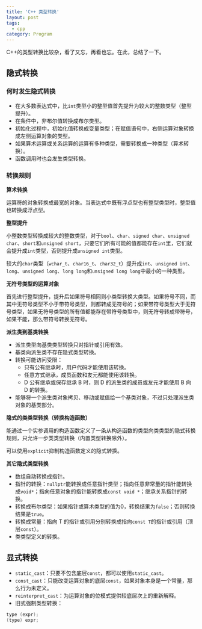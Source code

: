 ```yaml
---
title: 'C++ 类型转换'
layout: post
tags:
  - cpp
category: Program
---
```

C++的类型转换比较杂，看了又忘，再看也忘。在此，总结了一下。

<!--more-->

## 隐式转换

### 何时发生隐式转换

 * 在大多数表达式中，比`int`类型小的整型值首先提升为较大的整数类型（整型提升）。
 * 在条件中，非布尔值转换成布尔类型。
 * 初始化过程中，初始化值转换成变量类型；在赋值语句中，右侧运算对象转换成左侧运算对象的类型。
 * 如果算术运算或关系运算的运算有多种类型，需要转换成一种类型（算术转换）。
 * 函数调用时也会发生类型转换。

### 转换规则

**算术转换**

运算符的对象转换成最宽的对象。当表达式中既有浮点型也有整型类型时，整型值也转换成浮点型。

**整型提升**

 小整数类型转换成较大的整数类型，对于`bool`、`char`、`signed char`、`unsigned char`、`short`和`unsigned short`，只要它们所有可能的值都能存在`int`里，它们就会提升成`int`类型，否则提升成`unsigned int`类型。

 较大的`char`类型（`wchar_t`、`char16_t`、`char32_t`）提升成`int`、`unsigned int`、`long`、`unsigned long`、`long long`和`unsigned long long`中最小的一种类型。

**无符号类型的运算对象**

 首先进行整型提升，提升后如果符号相同则小类型转换大类型。如果符号不同，而其中无符号类型不小于带符号类型，则都转成无符号的；如果带符号类型大于无符号类型，如果无符号类型的所有值都能存在带符号类型中，则无符号转成带符号，如果不能，那么带符号转换无符号。

**派生类到基类转换**

 * 派生类型向基类类型转换只对指针或引用有效。
 * 基类向派生类不存在隐式类型转换。
 * 转换可能访问受限：
   * 只有公有继承时，用户代码才能使用该转换。
   * 任意方式继承，成员函数和友元都能使用该转换。
   * D 公有继承或保存继承 B 时，则 D 的派生类的成员或友元才能使用 B 向 D 的转换。
 * 能够将一个派生类对象拷贝、移动或赋值给一个基类对象，不过只处理派生类对象的基类部分。

**隐式的类类型转换（转换构造函数）**

能通过一个实参调用的构造函数定义了一条从构造函数的类型向类类型的隐式转换规则，只允许一步类类型转换（内置类型转换除外）。

可以使用`explicit`抑制构造函数定义的隐式转换。

**其它隐式类型转换**

 * 数组自动转换成指针。
 * 指针的转换：`nullptr`能转换成任意指针类型；指向任意非常量的指针能转换成`void*`；指向任意对象的指针能转换成`const void *`；继承关系指针的转换。
 * 转换成布尔类型：如果指针或算术类型的值为0，转换结果为`false`；否则转换结果是`true`。
 * 转换成常量：指向 T 的指针或引用分别转换成指向`const T`的指针或引用（顶层`const`）。
 * 类类型定义的转换。

## 显式转换

* `static_cast`：只要不包含底层`const`，都可以使用`static_cast`。
* `const_cast`：只能改变运算对象的底层`const`，如果对象本身是一个常量，那么行为未定义。
* `reinterpret_cast`：为运算对象的位模式提供较底层次上的重新解释。
* 旧式强制类型转换：
```c
type (expr);
(type) expr;
```
